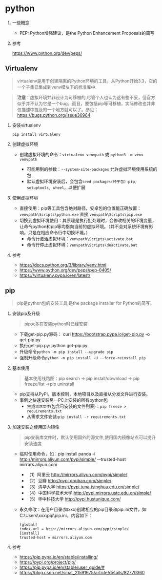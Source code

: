 # python

1. 一些概念
    - PEP: Python增强建议，是the Python Enhancement Proposals的简写

99. 参考

    https://www.python.org/dev/peps/

## Virtualenv
> virtualenv是用于创建隔离的Python环境的工具。从Python开始3.3，它的一个子集已集成到venv模块下的标准库中.

> **注意**：虚拟环境并非设计为可移植的,尽管个人也认为这有些不妥，但官方似乎并不认为它是一个bug。而且，要包括pip等可移植，实际修改也并非仅描述中提及的一个地方就可以了。参见：https://bugs.python.org/issue36964

1. 安装virtualenv

    `pip install virtualenv`

2. 创建虚拟环境

    - 创建虚拟环境的命令：`virtualenv venvpath` 或 `python3 -m venv venvpath`

        - 可能用到的参数：`--system-site-packages` 允许虚拟环境使用系统的包
        - 默认虚拟环境安装后，会包含`seed packages(种子包):pip, setuptools, wheel`，以便扩展

3. 使用虚拟环境
    - 直接使用：pip等工具包含绝对路径，安卓包的位置能正确放置： `venvpath\Scripts\python.exe` 直接 `venvpath\Scripts\pip.exe`
    - 切换到虚拟环境使用：其原理是执行批处理时，会修改相关的环境变量，让命令python和pip等均指向当前的虚拟环境。（并不会对系统环境有影响，只是在相应命令行中切换环境。）
        - 命令行激活虚拟环境：`venvpath\Scripts\activate.bat`
        - 命令行停止虚拟环境：`venvpath\Scripts\deactivate.bat`

99. 参考

    - https://docs.python.org/3/library/venv.html
    - https://www.python.org/dev/peps/pep-0405/
    - https://virtualenv.pypa.io/en/latest/

## pip

>  pip是python包的安装工具,是the package installer for Python的简写。

1. 安装pip及升级
    > pip大多在安装python时已经安装

    - 下载get-pip.py源码： curl https://bootstrap.pypa.io/get-pip.py -o get-pip.py
    - 执行get-pip.py: python get-pip.py
    - 升级命令`python -m pip install --upgrade pip`
    - 强制升级命令`python -m pip install -U --force-reinstall pip`

2. 基本使用

    > 基本使用线路图：pip search -> pip install/download -> pip freeze/list ->pip uninstall

    - pip支持从PyPI，版本控制，本地项目以及直接从分发文件进行安装。
    - 事例之快速安装另一PC上安装的所有python包
        - 生成`需求文件`(包含已安装的文件列表)：`pip freeze > requirements.txt`
        - 从需求文件安装:`pip install -r requirements.txt`

3. 加速安装之使用国内镜像
    > pip安装库文件时，默认使用国外的源文件,使用国内镜像站点可以提升安装速度

    - 临时使用命令，如：pip install panda -i http://mirrors.aliyun.com/pypi/simple/  --trusted-host mirrors.aliyun.com

        - （1）阿里云 http://mirrors.aliyun.com/pypi/simple/
        - （2）豆瓣 http://pypi.douban.com/simple/
        - （3）清华大学 https://pypi.tuna.tsinghua.edu.cn/simple/
        - （4）中国科学技术大学 http://pypi.mirrors.ustc.edu.cn/simple/
        - （5）华中科技大学 http://pypi.hustunique.com/
    - 永久修改：在用户目录(如xxx)创建相应的pip目录和pip.ini文件，如C:\Users\xxx\pip\pip.ini，内容如下：

        ```
        [global]
        index-url = http://mirrors.aliyun.com/pypi/simple/
        [install]
        trusted-host = mirrors.aliyun.com
        ```

99. 参考
    - https://pip.pypa.io/en/stable/installing/
    - https://pypi.org/project/pip/
    - https://pip.pypa.io/en/stable/user_guide/#
    - https://blog.csdn.net/sinat_21591675/article/details/82770360
